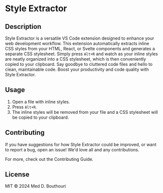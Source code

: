 # Style Extractor

## Description

Style Extractor is a versatile VS Code extension designed to enhance your web development workflow. This extension automatically extracts inline CSS styles from your HTML, React, or Svelte components and generates a separate CSS stylesheet. Simply press `Alt+R` and watch as your inline styles are neatly organized into a CSS stylesheet, which is then conveniently copied to your clipboard. Say goodbye to cluttered code files and hello to clean, maintainable code. Boost your productivity and code quality with Style Extractor.

## Usage

1. Open a file with inline styles.
2. Press `Alt+R`.
3. The inline styles will be removed from your file and a CSS stylesheet will be copied to your clipboard.

## Contributing

If you have suggestions for how Style Extractor could be improved, or want to report a bug, open an issue! We'd love all and any contributions.

For more, check out the Contributing Guide.

## License

MIT © 2024 Med D. Bouthouri
